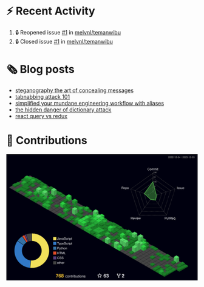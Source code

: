 # :zap: Recent Activity

<!--START_SECTION:activity-->
1. 🔒 Reopened issue [#1](https://github.com/melvnl/temanwibu/issues/1) in [melvnl/temanwibu](https://github.com/melvnl/temanwibu)
2. 🔒 Closed issue [#1](https://github.com/melvnl/temanwibu/issues/1) in [melvnl/temanwibu](https://github.com/melvnl/temanwibu)
<!--END_SECTION:activity-->

# :newspaper_roll: Blog posts
<!-- BLOG-POST-LIST:START -->
- [steganography the art of concealing messages](https://melvinliu.com/blog/steganography-the-art-of-concealing-messages)
- [tabnabbing attack 101](https://melvinliu.com/blog/tabnabbing-attack-101)
- [simplified your mundane engineering workflow with aliases](https://melvinliu.com/blog/simplified-your-mundane-engineering-workflow-with-aliases)
- [the hidden danger of dictionary attack](https://melvinliu.com/blog/the-hidden-danger-of-dictionary-attack)
- [react query vs redux](https://melvinliu.com/blog/react-query-vs-redux)
<!-- BLOG-POST-LIST:END -->

# :sparkling_heart: Contributions

<a href="./profile-3d-contrib/profile-night-green.svg">
    <img width="900em" src="./profile-3d-contrib/profile-night-green.svg">
</a>
